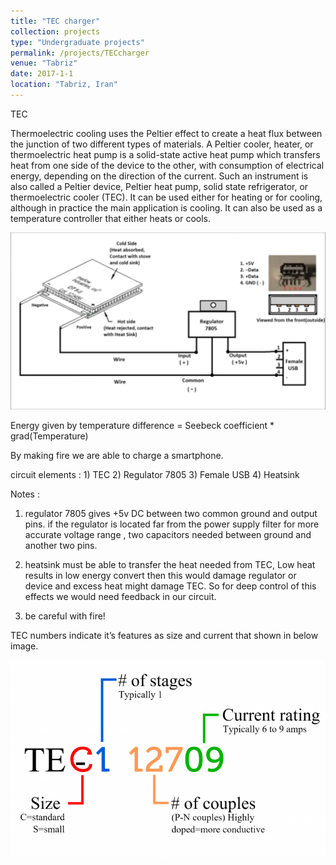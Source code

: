 ```yaml
---
title: "TEC charger"
collection: projects
type: "Undergraduate projects"
permalink: /projects/TECcharger
venue: "Tabriz"
date: 2017-1-1
location: "Tabriz, Iran"
---
```


TEC

Thermoelectric cooling uses the Peltier effect to create a heat flux between the junction of two different types of materials. A Peltier cooler, heater, or thermoelectric heat pump is a solid-state active heat pump which transfers heat from one side of the device to the other, with consumption of electrical energy, depending on the direction of the current. Such an instrument is also called a Peltier device, Peltier heat pump, solid state refrigerator, or thermoelectric cooler (TEC). It can be used either for heating or for cooling, although in practice the main application is cooling. It can also be used as a temperature controller that either heats or cools.

![Thermoelectric-cooling.png](/images/projects/Thermoelectric-cooling.png)

Energy given by temperature difference  = Seebeck coefficient * grad(Temperature)

By making fire we are able to charge a smartphone.

circuit elements : 1) TEC     2) Regulator 7805    3) Female USB     4) Heatsink

Notes :

1) regulator 7805 gives +5v DC between two common ground and output pins. if the regulator is located far from the power supply filter for more accurate voltage range , two capacitors needed between ground and another two pins.

2) heatsink must be able to transfer the heat needed from TEC, Low heat results in low energy convert then this would damage regulator or device and excess heat might damage TEC. So for deep control of this effects we would need feedback in our circuit.

3) be careful with fire!

TEC numbers indicate it’s features as size and current that shown in below image.

![tec-info.png](/images/projects/tec-info.png)
